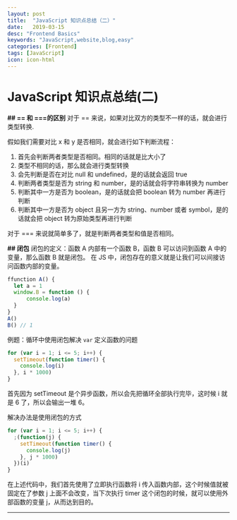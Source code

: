 ```yaml
---
layout: post
title:  "JavaScript 知识点总结（二）"
date:   2019-03-15
desc: "Frontend Basics"
keywords: "JavaScript,website,blog,easy"
categories: [Frontend]
tags: [JavaScript]
icon: icon-html
---
```

# JavaScript 知识点总结(二)

**## == 和 ===的区别**
对于 == 来说，如果对比双方的类型不一样的话，就会进行类型转换.

假如我们需要对比 x 和 y 是否相同，就会进行如下判断流程：

1. 首先会判断两者类型是否相同。相同的话就是比大小了
2. 类型不相同的话，那么就会进行类型转换
3. 会先判断是否在对比 null 和 undefined，是的话就会返回 true
4. 判断两者类型是否为 string 和 number，是的话就会将字符串转换为 number
5. 判断其中一方是否为 boolean，是的话就会把 boolean 转为 number 再进行判断
6. 判断其中一方是否为 object 且另一方为 string、number 或者 symbol，是的话就会把 object 转为原始类型再进行判断

对于 === 来说就简单多了，就是判断两者类型和值是否相同。

**## 闭包**
闭包的定义：函数 A 内部有一个函数 B，函数 B 可以访问到函数 A 中的变量，那么函数 B 就是闭包。
在 JS 中，闭包存在的意义就是让我们可以间接访问函数内部的变量。

```js
ffunction A() {
  let a = 1
  window.B = function () {
      console.log(a)
  }
}
A()
B() // 1
```

例题：循环中使用闭包解决 `var` 定义函数的问题

```js
for (var i = 1; i <= 5; i++) {
  setTimeout(function timer() {
    console.log(i)
  }, i * 1000)
}
```

首先因为 setTimeout 是个异步函数，所以会先把循环全部执行完毕，这时候 i 就是 6 了，所以会输出一堆 6。

解决办法是使用闭包的方式

```js
for (var i = 1; i <= 5; i++) {
  ;(function(j) {
    setTimeout(function timer() {
      console.log(j)
    }, j * 1000)
  })(i)
}
```

在上述代码中，我们首先使用了立即执行函数将 i 传入函数内部，这个时候值就被固定在了参数 j 上面不会改变，当下次执行 timer 这个闭包的时候，就可以使用外部函数的变量 j，从而达到目的。

---
